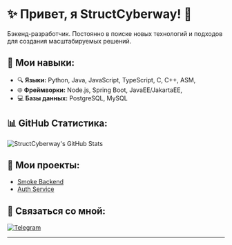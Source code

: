 # ✨ Привет, я StructCyberway! 🚀

Бэкенд-разработчик. Постоянно в поиске новых технологий и подходов для создания масштабируемых решений.

## 🔧 Мои навыки:
- 🔍 **Языки:** Python, Java, JavaScript, TypeScript, C, C++, ASM, 
- 🌐 **Фреймворки:** Node.js, Spring Boot, JavaEE/JakartaEE, 
- 💻 **Базы данных:** PostgreSQL, MySQL

## 📊 GitHub Статистика:
![StructCyberway's GitHub Stats](https://github-readme-stats.vercel.app/api?username=StructCyberway&show_icons=true&theme=dark)

## 🚀 Мои проекты:
- [Smoke Backend](https://github.com/StructCyberway/smoke-back)
- [Auth Service](https://github.com/StructCyberway/auth-service)

## 💬 Связаться со мной:
[![Telegram](https://img.shields.io/badge/Telegram-2CA5E0?style=for-the-badge&logo=telegram&logoColor=white)](https://t.me/bkvalg)  

---

